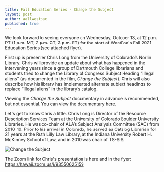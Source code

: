 ```yaml
---
title: Fall Education Series - Change the Subject
layout: post
author: aallwestpac
published: true
---
```


We look forward to seeing everyone on Wednesday, October 13, at 12 p.m. PT (1 p.m. MT, 2 p.m. CT, 3 p.m. ET) for the start of WestPac's Fall 2021 Education Series (see attached flyer).

First up is presenter Chris Long from the University of Colorado’s Norlin Library.  Chris will provide an update about what has happened in the intervening years since a group of Dartmouth College librarians and students tried to change the Library of Congress Subject Heading “Illegal aliens” (as documented in the film, <i>Change the Subject</i>).  Chris will also describe how his library has implemented alternate subject headings to replace “Illegal aliens” in the library’s catalog.

Viewing the <i>Change the Subject</i> documentary in advance is recommended, but not essential. You can view the documentary <a href="https://n2t.net/ark:/83024/d4hq3s42r" target="_blank" rel="noopener noreferrer">here</a>.

Let's get to know Chris a little.  Chris Long is Director of the Resource Description Services Team at the University of Colorado Boulder University Libraries. He was co-chair of ALA’s Subject Analysis Committee (SAC) from 2018-19. Prior to his arrival in Colorado, he served as Catalog Librarian for 21 years at the Ruth Lilly Law Library, at the Indiana University Robert H. McKinney School of Law, and in 2010 was chair of TS-SIS.

![Change the Subject](https://aallwestpac.github.io/assets/posts/ChangetheSubject.PNG "Change the Subject")

The Zoom link for Chris's presentation is here and in the flyer: https://hawaii.zoom.us/j/93550625159
